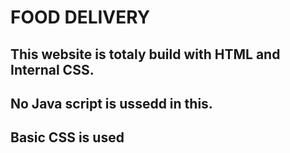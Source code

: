 # FOOD DELIVERY
## This website is totaly build with HTML and Internal CSS.
## No Java script is ussedd in this.
## Basic CSS is used
